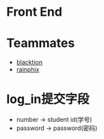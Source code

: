 # Front End

# Teammates
* [blacktion](https://github.com/blacktion)
* [rainphix](https://github.com/Rainphix)

# log_in提交字段
* number -> student id(学号)
* password -> password(密码)